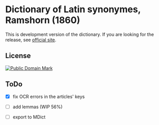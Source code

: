 # Dictionary of Latin synonymes, Ramshorn (1860)

This is development version of the dictionary. If you are looking for the release, see [official site][1].

## License

<a rel="license" href="http://creativecommons.org/publicdomain/mark/1.0/">
<img src="https://licensebuttons.net/p/mark/1.0/88x31.png"
     style="border-style: none;" alt="Public Domain Mark" />
</a>


## ToDo

* [x] fix OCR errors in the articles' keys
* [ ] add lemmas (WIP 56%)
* [ ] export to MDict


[1]: https://nikita-moor.github.io/dictionaries/dictionaries/Ramshorn1860.html
